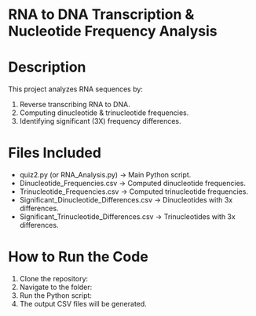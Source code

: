 # RNA to DNA Transcription & Nucleotide Frequency Analysis

# Description
This project analyzes RNA sequences by:
1. Reverse transcribing RNA to DNA.
2. Computing dinucleotide & trinucleotide frequencies.
3. Identifying significant (3X) frequency differences.

# Files Included
- quiz2.py (or RNA_Analysis.py) → Main Python script.
- Dinucleotide_Frequencies.csv → Computed dinucleotide frequencies.
- Trinucleotide_Frequencies.csv → Computed trinucleotide frequencies.
- Significant_Dinucleotide_Differences.csv → Dinucleotides with 3x differences.
- Significant_Trinucleotide_Differences.csv → Trinucleotides with 3x differences.

# How to Run the Code
1. Clone the repository:
2.  Navigate to the folder:
3.  Run the Python script:
4.  The output CSV files will be generated.





